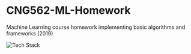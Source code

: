 # CNG562-ML-Homework
<p>Machine Learning course homework implementing basic algorithms and frameworks (2019)</p>
<img src="https://github-readme-tech-stack.vercel.app/api/cards?title=Tech+Stack&titleAlign=center&lineCount=1&line1=cv2%2Ccv2%2C96c78b%3Bpandas%2Cpandas%2C04f8cb%3Bkeras%2Ckeras%2Ce92fbc%3Bmatplotlib%2Cmatplotlib%2C42b849%3Bsklearn%2Csklearn%2Cf76008%3Bxgboost%2Cxgboost%2C342777%3B" alt="Tech Stack" />
